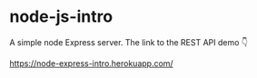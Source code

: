 # node-js-intro
A simple node Express server.
The link to the REST API demo 👇 

https://node-express-intro.herokuapp.com/
